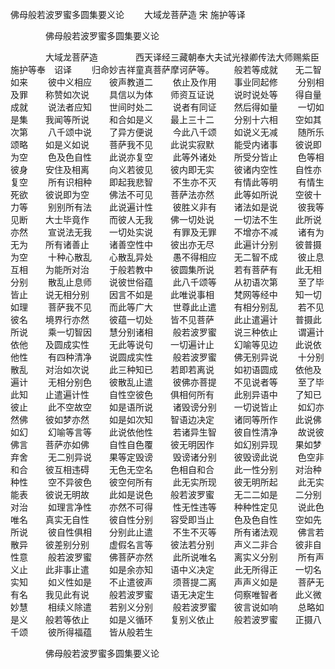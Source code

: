   佛母般若波罗蜜多圆集要义论
　　大域龙菩萨造  宋 施护等译




　　　　佛母般若波罗蜜多圆集要义论

　　　　大域龙菩萨造
　　　　西天译经三藏朝奉大夫试光禄卿传法大师赐紫臣施护等奉　诏译
　　归命妙吉祥童真菩萨摩诃萨等。
　　般若等成就　　无二智如来
　　彼中义相应　　彼声教道二
　　依止及作用　　事业同起修
　　分别相及罪　　称赞如次说
　　具信以为体　　师资互证说
　　说时说处等　　得自量成就
　　说法者应知　　世间时处二
　　说者有同证　　然后得如量
　　一切如是集　　我闻等所说
　　和合如是义　　最上三十二
　　分别十六相　　空如其次第
　　八千颂中说　　了异方便说
　　今此八千颂　　如说义无减
　　随所乐颂略　　如是义如说
　　菩萨我不见　　此说实寂默
　　能受内诸事　　彼说即为空
　　色及色自性　　此说亦复空
　　此等外诸处　　所受分皆止
　　色等相彼身　　安住及相离
　　向义若彼见　　彼内即无实
　　彼诸内空性　　自性亦复空
　　所有识相种　　即起我悲智
　　不生亦不灭　　有情此等明
　　有情生死欲　　彼说即为空
　　佛法不可见　　菩萨法亦然
　　此等如所说　　空彼十力等
　　别别所有法　　此说遍计性
　　彼胜义非有　　诸法如是说
　　彼我等见断　　大士毕竟作
　　而彼人无我　　佛一切处说
　　一切法不生　　此所说亦然
　　宣说法无我　　一切处实说
　　有罪及无罪　　不增亦不减
　　诸有为无为　　所有诸善止
　　诸善空性中　　彼出亦无尽
　　此遍计分别　　彼普摄为空
　　十种心散乱　　心散乱异处
　　愚不得相应　　无二智不成
　　彼止息互相　　为能所对治
　　于般若教中　　彼圆集所说
　　若有菩萨有　　此无相分别
　　散乱止息师　　说彼世俗蕴
　　此八千颂等　　从初语次第
　　至了毕皆止　　说无相分别
　　因言不如是　　此唯说事相
　　梵网等经中　　知一切如理
　　菩萨我不见　　而此等广大
　　世尊此止遣　　有相分别乱
　　若不见彼名　　境界行亦然
　　彼蕴一切处　　皆不见菩萨
　　此止遣遍计　　普摄此所说
　　乘一切智因　　慧分别诸相
　　般若波罗蜜　　说三种依止
　　谓遍计依他　　及圆成实性
　　无此等说句　　一切遍计止
　　幻喻等见边　　此说依他性
　　有四种清净　　说圆成实性
　　般若波罗蜜　　佛无别异说
　　十分别散乱　　对治如次说
　　此三种知已　　若即若离说
　　如初语圆成　　依他及遍计
　　无相分别色　　彼散乱止遣
　　彼佛亦菩提　　不见说者等
　　至了毕此知　　止遣遍计性
　　自性空彼色　　俱相何所有
　　此别异语中　　了知已彼止
　　此不空故空　　如是语所说
　　诸毁谤分别　　一切说皆止
　　如幻亦然佛　　彼如梦亦然
　　如是如次知　　智语边决定
　　诸同等所作　　此说佛如幻
　　幻喻等言等　　此说依他性
　　若诸异生智　　彼自性清净
　　故说彼佛言　　菩萨亦如佛
　　自性自色覆　　彼无明因作
　　如幻别异现　　果如梦弃舍
　　无二别异说　　果等定毁谤
　　毁谤诸分别　　彼毁谤此说
　　色空非和合　　彼互相违碍
　　无色无空名　　色相自和合
　　此一性分别　　对治种种性
　　空不异彼色　　彼空何所有
　　此无实所现　　彼无明所起
　　此无实能表　　彼说无明故
　　此如是说色　　般若波罗蜜
　　无二二如是　　二分别对治
　　如理言净性　　亦然不可得
　　性无性违等　　种种性定见
　　说此色唯名　　真实无自性
　　彼自性分别　　容受即当止
　　色及色自性　　空如先所说
　　彼自性俱相　　分别此止遣
　　不生不灭等　　所有诸法观
　　佛言若散异　　彼差别分别
　　虚假名言等　　彼法若分别
　　声义二非合　　彼非自性意
　　般若波罗蜜　　佛菩萨亦然
　　此所说唯名　　离实义分别
　　所有声义止　　此非事止遣
　　如是余亦知　　语中义决定
　　此无所得正　　一切名实知
　　如义性如是　　不止遣彼声
　　须菩提二离　　声声义如是
　　菩萨无有名　　我见此有说
　　般若波罗蜜　　语无决定生
　　伺察唯智者　　此义微妙慧
　　相续义除遣　　若别义分别
　　般若波罗蜜　　彼言说如响
　　总略如是义　　般若等依止
　　如是义循环　　复别义依止
　　般若波罗蜜　　正摄八千颂
　　彼所得福蕴　　皆从般若生

　　　　佛母般若波罗蜜多圆集要义论


